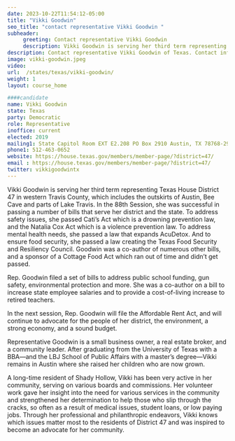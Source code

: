 ```yaml
---
date: 2023-10-22T11:54:12-05:00
title: "Vikki Goodwin"
seo_title: "contact representative Vikki Goodwin "
subheader:
     greeting: Contact representative Vikki Goodwin
     description: Vikki Goodwin is serving her third term representing Texas House District 47 in western Travis County, which includes the outskirts of Austin, Bee Cave and parts of Lake Travis.
description: Contact representative Vikki Goodwin of Texas. Contact information for Vikki Goodwin includes email address, phone number, and mailing address.
image: vikki-goodwin.jpeg
video:
url:  /states/texas/vikki-goodwin/
weight: 1
layout: course_home

####candidate
name: Vikki Goodwin
state: Texas
party: Democratic
role: Representative
inoffice: current
elected: 2019
mailing1: State Capitol Room EXT E2.208 PO Box 2910 Austin, TX 78768-2910
phone1: 512-463-0652
website: https://house.texas.gov/members/member-page/?district=47/
email : https://house.texas.gov/members/member-page/?district=47/
twitter: vikkigoodwintx
---
```


Vikki Goodwin is serving her third term representing Texas House District 47 in western Travis County, which includes the outskirts of Austin, Bee Cave and parts of Lake Travis. In the 88th Session, she was successful in passing a number of bills that serve her district and the state. To address safety issues, she passed Cati’s Act which is a drowning prevention law, and the Natalia Cox Act which is a violence prevention law. To address mental health needs, she passed a law that expands AcuDetox. And to ensure food security, she passed a law creating the Texas Food Security and Resiliency Council. Goodwin was a co-author of numerous other bills, and a sponsor of a Cottage Food Act which ran out of time and didn’t get passed.

Rep. Goodwin filed a set of bills to address public school funding, gun safety, environmental protection and more. She was a co-author on a bill to increase state employee salaries and to provide a cost-of-living increase to retired teachers.

In the next session, Rep. Goodwin will file the Affordable Rent Act, and will continue to advocate for the people of her district, the environment, a strong economy, and a sound budget.

Representative Goodwin is a small business owner, a real estate broker, and a community leader. After graduating from the University of Texas with a BBA—and the LBJ School of Public Affairs with a master’s degree—Vikki remains in Austin where she raised her children who are now grown.

A long-time resident of Shady Hollow, Vikki has been very active in her community, serving on various boards and commissions. Her volunteer work gave her insight into the need for various services in the community and strengthened her determination to help those who slip through the cracks, so often as a result of medical issues, student loans, or low paying jobs. Through her professional and philanthropic endeavors, Vikki knows which issues matter most to the residents of District 47 and was inspired to become an advocate for her community.
